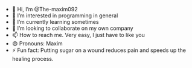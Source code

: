 - 👋 Hi, I’m @The-maxim092
- 👀 I’m interested in programming in general
- 🌱 I’m currently learning sometimes
- 💞️ I’m looking to collaborate on my own company
- 📫 How to reach me. Very easy, I just have to like you
- 😄 Pronouns: Maxim
- ⚡ Fun fact: Putting sugar on a wound reduces pain and speeds up the healing process.
